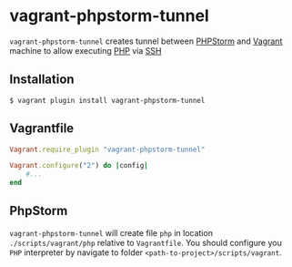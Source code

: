 vagrant-phpstorm-tunnel
==============================

`vagrant-phpstorm-tunnel` creates tunnel between [PHPStorm](http://www.jetbrains.com/phpstorm/) and [Vagrant](http://www.vagrantup.com/) machine to allow executing [PHP](http://php.net/) via [SSH](http://en.wikipedia.org/wiki/Secure_Shell)

## Installation

    $ vagrant plugin install vagrant-phpstorm-tunnel

## Vagrantfile

```ruby
Vagrant.require_plugin "vagrant-phpstorm-tunnel"

Vagrant.configure("2") do |config|
    #...
end
```

## PhpStorm

`vagrant-phpstorm-tunnel` will create file `php` in location `./scripts/vagrant/php` relative to `Vagrantfile`. You should configure you `PHP` interpreter by navigate to folder `<path-to-project>/scripts/vagrant`.